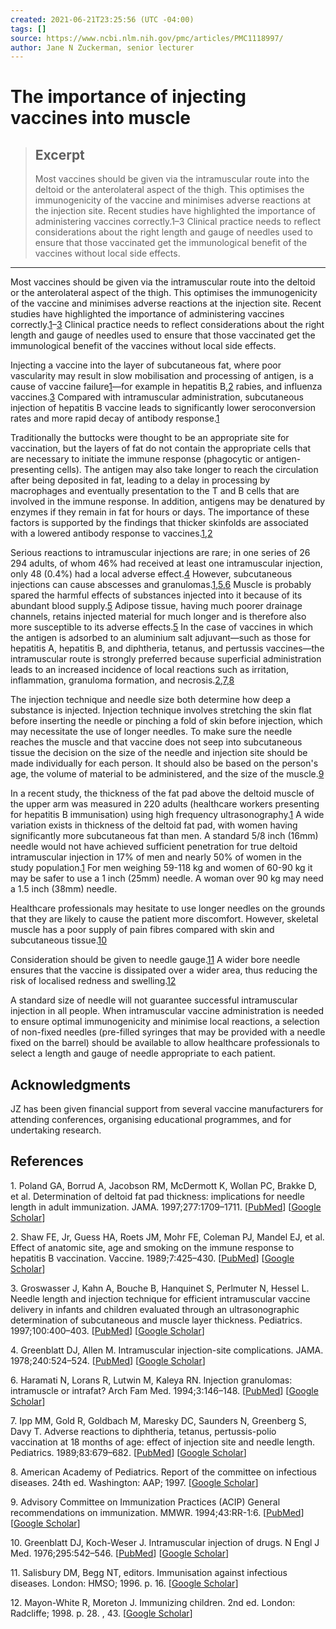 ```yaml
---
created: 2021-06-21T23:25:56 (UTC -04:00)
tags: []
source: https://www.ncbi.nlm.nih.gov/pmc/articles/PMC1118997/
author: Jane N Zuckerman, senior lecturer
---
```


# The importance of injecting vaccines into muscle

> ## Excerpt
> Most vaccines should be given via the intramuscular route into the deltoid or the anterolateral aspect of the thigh. This optimises the immunogenicity of the vaccine and minimises adverse reactions at the injection site. Recent studies have highlighted the importance of administering vaccines correctly.1–3 Clinical practice needs to reflect considerations about the right length and gauge of needles used to ensure that those vaccinated get the immunological benefit of the vaccines without local side effects.

---
Most vaccines should be given via the intramuscular route into the deltoid or the anterolateral aspect of the thigh. This optimises the immunogenicity of the vaccine and minimises adverse reactions at the injection site. Recent studies have highlighted the importance of administering vaccines correctly.[1](https://www.ncbi.nlm.nih.gov/pmc/articles/PMC1118997/#B1)–[3](https://www.ncbi.nlm.nih.gov/pmc/articles/PMC1118997/#B3) Clinical practice needs to reflect considerations about the right length and gauge of needles used to ensure that those vaccinated get the immunological benefit of the vaccines without local side effects.

Injecting a vaccine into the layer of subcutaneous fat, where poor vascularity may result in slow mobilisation and processing of antigen, is a cause of vaccine failure[1](https://www.ncbi.nlm.nih.gov/pmc/articles/PMC1118997/#B1)—for example in hepatitis B,[2](https://www.ncbi.nlm.nih.gov/pmc/articles/PMC1118997/#B2) rabies, and influenza vaccines.[3](https://www.ncbi.nlm.nih.gov/pmc/articles/PMC1118997/#B3) Compared with intramuscular administration, subcutaneous injection of hepatitis B vaccine leads to significantly lower seroconversion rates and more rapid decay of antibody response.[1](https://www.ncbi.nlm.nih.gov/pmc/articles/PMC1118997/#B1)

Traditionally the buttocks were thought to be an appropriate site for vaccination, but the layers of fat do not contain the appropriate cells that are necessary to initiate the immune response (phagocytic or antigen-presenting cells). The antigen may also take longer to reach the circulation after being deposited in fat, leading to a delay in processing by macrophages and eventually presentation to the T and B cells that are involved in the immune response. In addition, antigens may be denatured by enzymes if they remain in fat for hours or days. The importance of these factors is supported by the findings that thicker skinfolds are associated with a lowered antibody response to vaccines.[1](https://www.ncbi.nlm.nih.gov/pmc/articles/PMC1118997/#B1),[2](https://www.ncbi.nlm.nih.gov/pmc/articles/PMC1118997/#B2)

Serious reactions to intramuscular injections are rare; in one series of 26 294 adults, of whom 46% had received at least one intramuscular injection, only 48 (0.4%) had a local adverse effect.[4](https://www.ncbi.nlm.nih.gov/pmc/articles/PMC1118997/#B4) However, subcutaneous injections can cause abscesses and granulomas.[1](https://www.ncbi.nlm.nih.gov/pmc/articles/PMC1118997/#B1),[5](https://www.ncbi.nlm.nih.gov/pmc/articles/PMC1118997/#B5),[6](https://www.ncbi.nlm.nih.gov/pmc/articles/PMC1118997/#B6) Muscle is probably spared the harmful effects of substances injected into it because of its abundant blood supply.[5](https://www.ncbi.nlm.nih.gov/pmc/articles/PMC1118997/#B5) Adipose tissue, having much poorer drainage channels, retains injected material for much longer and is therefore also more susceptible to its adverse effects.[5](https://www.ncbi.nlm.nih.gov/pmc/articles/PMC1118997/#B5) In the case of vaccines in which the antigen is adsorbed to an aluminium salt adjuvant—such as those for hepatitis A, hepatitis B, and diphtheria, tetanus, and pertussis vaccines—the intramuscular route is strongly preferred because superficial administration leads to an increased incidence of local reactions such as irritation, inflammation, granuloma formation, and necrosis.[2](https://www.ncbi.nlm.nih.gov/pmc/articles/PMC1118997/#B2),[7](https://www.ncbi.nlm.nih.gov/pmc/articles/PMC1118997/#B7),[8](https://www.ncbi.nlm.nih.gov/pmc/articles/PMC1118997/#B8)

The injection technique and needle size both determine how deep a substance is injected. Injection technique involves stretching the skin flat before inserting the needle or pinching a fold of skin before injection, which may necessitate the use of longer needles. To make sure the needle reaches the muscle and that vaccine does not seep into subcutaneous tissue the decision on the size of the needle and injection site should be made individually for each person. It should also be based on the person's age, the volume of material to be administered, and the size of the muscle.[9](https://www.ncbi.nlm.nih.gov/pmc/articles/PMC1118997/#B9)

In a recent study, the thickness of the fat pad above the deltoid muscle of the upper arm was measured in 220 adults (healthcare workers presenting for hepatitis B immunisation) using high frequency ultrasonography.[1](https://www.ncbi.nlm.nih.gov/pmc/articles/PMC1118997/#B1) A wide variation exists in thickness of the deltoid fat pad, with women having significantly more subcutaneous fat than men. A standard 5/8 inch (16mm) needle would not have achieved sufficient penetration for true deltoid intramuscular injection in 17% of men and nearly 50% of women in the study population.[1](https://www.ncbi.nlm.nih.gov/pmc/articles/PMC1118997/#B1) For men weighing 59-118 kg and women of 60-90 kg it may be safer to use a 1 inch (25mm) needle. A woman over 90 kg may need a 1.5 inch (38mm) needle.

Healthcare professionals may hesitate to use longer needles on the grounds that they are likely to cause the patient more discomfort. However, skeletal muscle has a poor supply of pain fibres compared with skin and subcutaneous tissue.[10](https://www.ncbi.nlm.nih.gov/pmc/articles/PMC1118997/#B10)

Consideration should be given to needle gauge.[11](https://www.ncbi.nlm.nih.gov/pmc/articles/PMC1118997/#B11) A wider bore needle ensures that the vaccine is dissipated over a wider area, thus reducing the risk of localised redness and swelling.[12](https://www.ncbi.nlm.nih.gov/pmc/articles/PMC1118997/#B12)

A standard size of needle will not guarantee successful intramuscular injection in all people. When intramuscular vaccine administration is needed to ensure optimal immunogenicity and minimise local reactions, a selection of non-fixed needles (pre-filled syringes that may be provided with a needle fixed on the barrel) should be available to allow healthcare professionals to select a length and gauge of needle appropriate to each patient.

## Acknowledgments

JZ has been given financial support from several vaccine manufacturers for attending conferences, organising educational programmes, and for undertaking research.

## References

1\. Poland GA, Borrud A, Jacobson RM, McDermott K, Wollan PC, Brakke D, et al. Determination of deltoid fat pad thickness: implications for needle length in adult immunization. JAMA. 1997;277:1709–1711. \[[PubMed](https://www.ncbi.nlm.nih.gov/pubmed/9169899)\] \[[Google Scholar](https://scholar.google.com/scholar_lookup?journal=JAMA&title=Determination+of+deltoid+fat+pad+thickness:+implications+for+needle+length+in+adult+immunization&author=GA+Poland&author=A+Borrud&author=RM+Jacobson&author=K+McDermott&author=PC+Wollan&volume=277&publication_year=1997&pages=1709-1711&pmid=9169899&)\]

2\. Shaw FE, Jr, Guess HA, Roets JM, Mohr FE, Coleman PJ, Mandel EJ, et al. Effect of anatomic site, age and smoking on the immune response to hepatitis B vaccination. Vaccine. 1989;7:425–430. \[[PubMed](https://www.ncbi.nlm.nih.gov/pubmed/2530717)\] \[[Google Scholar](https://scholar.google.com/scholar_lookup?journal=Vaccine&title=Effect+of+anatomic+site,+age+and+smoking+on+the+immune+response+to+hepatitis+B+vaccination&author=FE+Shaw&author=HA+Guess&author=JM+Roets&author=FE+Mohr&author=PJ+Coleman&volume=7&publication_year=1989&pages=425-430&pmid=2530717&)\]

3\. Groswasser J, Kahn A, Bouche B, Hanquinet S, Perlmuter N, Hessel L. Needle length and injection technique for efficient intramuscular vaccine delivery in infants and children evaluated through an ultrasonographic determination of subcutaneous and muscle layer thickness. Pediatrics. 1997;100:400–403. \[[PubMed](https://www.ncbi.nlm.nih.gov/pubmed/9282716)\] \[[Google Scholar](https://scholar.google.com/scholar_lookup?journal=Pediatrics&title=Needle+length+and+injection+technique+for+efficient+intramuscular+vaccine+delivery+in+infants+and+children+evaluated+through+an+ultrasonographic+determination+of+subcutaneous+and+muscle+layer+thickness&author=J+Groswasser&author=A+Kahn&author=B+Bouche&author=S+Hanquinet&author=N+Perlmuter&volume=100&publication_year=1997&pages=400-403&pmid=9282716&)\]

4\. Greenblatt DJ, Allen M. Intramuscular injection-site complications. JAMA. 1978;240:524–524. \[[PubMed](https://www.ncbi.nlm.nih.gov/pubmed/671665)\] \[[Google Scholar](https://scholar.google.com/scholar_lookup?journal=JAMA&title=Intramuscular+injection-site+complications&author=DJ+Greenblatt&author=M+Allen&volume=240&publication_year=1978&pages=524-524&)\]

6\. Haramati N, Lorans R, Lutwin M, Kaleya RN. Injection granulomas: intramuscle or intrafat? Arch Fam Med. 1994;3:146–148. \[[PubMed](https://www.ncbi.nlm.nih.gov/pubmed/7994436)\] \[[Google Scholar](https://scholar.google.com/scholar_lookup?journal=Arch+Fam+Med&title=Injection+granulomas:+intramuscle+or+intrafat?&author=N+Haramati&author=R+Lorans&author=M+Lutwin&author=RN+Kaleya&volume=3&publication_year=1994&pages=146-148&pmid=7994436&)\]

7\. Ipp MM, Gold R, Goldbach M, Maresky DC, Saunders N, Greenberg S, Davy T. Adverse reactions to diphtheria, tetanus, pertussis-polio vaccination at 18 months of age: effect of injection site and needle length. Pediatrics. 1989;83:679–682. \[[PubMed](https://www.ncbi.nlm.nih.gov/pubmed/2717284)\] \[[Google Scholar](https://scholar.google.com/scholar_lookup?journal=Pediatrics&title=Adverse+reactions+to+diphtheria,+tetanus,+pertussis-polio+vaccination+at+18+months+of+age:+effect+of+injection+site+and+needle+length&author=MM+Ipp&author=R+Gold&author=M+Goldbach&author=DC+Maresky&author=N+Saunders&volume=83&publication_year=1989&pages=679-682&pmid=2717284&)\]

8\. American Academy of Pediatrics. Report of the committee on infectious diseases. 24th ed. Washington: AAP; 1997. \[[Google Scholar](https://scholar.google.com/scholar_lookup?title=Report+of+the+committee+on+infectious+diseases.&publication_year=1997&)\]

9\. Advisory Committee on Immunization Practices (ACIP) General recommendations on immunization. MMWR. 1994;43:RR-1:6. \[[PubMed](https://www.ncbi.nlm.nih.gov/pubmed/8145710)\] \[[Google Scholar](https://scholar.google.com/scholar_lookup?journal=MMWR&title=General+recommendations+on+immunization&volume=43&publication_year=1994&pages=RR-1:6&)\]

10\. Greenblatt DJ, Koch-Weser J. Intramuscular injection of drugs. N Engl J Med. 1976;295:542–546. \[[PubMed](https://www.ncbi.nlm.nih.gov/pubmed/950960)\] \[[Google Scholar](https://scholar.google.com/scholar_lookup?journal=N+Engl+J+Med&title=Intramuscular+injection+of+drugs&author=DJ+Greenblatt&author=J+Koch-Weser&volume=295&publication_year=1976&pages=542-546&pmid=950960&)\]

11\. Salisbury DM, Begg NT, editors. Immunisation against infectious diseases. London: HMSO; 1996. p. 16. \[[Google Scholar](https://scholar.google.com/scholar_lookup?title=Immunisation+against+infectious+diseases.&publication_year=1996&)\]

12\. Mayon-White R, Moreton J. Immunizing children. 2nd ed. London: Radcliffe; 1998. p. 28. , 43. \[[Google Scholar](https://scholar.google.com/scholar_lookup?title=Immunizing+children.&author=R+Mayon-White&author=J+Moreton&publication_year=1998&)\]
